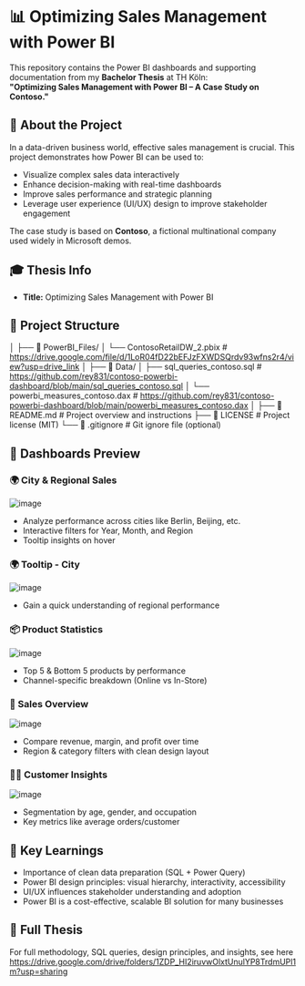 # 📊 Optimizing Sales Management with Power BI

This repository contains the Power BI dashboards and supporting documentation from my **Bachelor Thesis** at TH Köln:  
**"Optimizing Sales Management with Power BI – A Case Study on Contoso."**

## 📌 About the Project

In a data-driven business world, effective sales management is crucial. This project demonstrates how Power BI can be used to:

- Visualize complex sales data interactively
- Enhance decision-making with real-time dashboards
- Improve sales performance and strategic planning
- Leverage user experience (UI/UX) design to improve stakeholder engagement

The case study is based on **Contoso**, a fictional multinational company used widely in Microsoft demos.

## 🎓 Thesis Info

- **Title:** Optimizing Sales Management with Power BI

## 📁 Project Structure
│
├── 📂 PowerBI_Files/
│   └── ContosoRetailDW_2.pbix               # https://drive.google.com/file/d/1LoR04fD22bEFJzFXWDSQrdv93wfns2r4/view?usp=drive_link
│
├── 📂 Data/
│   ├── sql_queries_contoso.sql              # https://github.com/rey831/contoso-powerbi-dashboard/blob/main/sql_queries_contoso.sql
│   └── powerbi_measures_contoso.dax         # https://github.com/rey831/contoso-powerbi-dashboard/blob/main/powerbi_measures_contoso.dax
│
├── 📄 README.md                              # Project overview and instructions
├── 📄 LICENSE                                # Project license (MIT)
└── 📄 .gitignore                             # Git ignore file (optional)



## 📸 Dashboards Preview

### 🌍 City & Regional Sales

![image](https://github.com/user-attachments/assets/ee296a21-300f-4618-ab19-bdd2ba30d330)

- Analyze performance across cities like Berlin, Beijing, etc.
- Interactive filters for Year, Month, and Region
- Tooltip insights on hover

### 🌍 Tooltip - City
![image](https://github.com/user-attachments/assets/d7f298fc-1d73-4682-8765-87138e08f65d)

- Gain a quick understanding of regional performance

### 📦 Product Statistics

![image](https://github.com/user-attachments/assets/6cf8dfce-bb1c-4eb8-a78b-935583a77f3a)


- Top 5 & Bottom 5 products by performance
- Channel-specific breakdown (Online vs In-Store)

### 💸 Sales Overview

![image](https://github.com/user-attachments/assets/a99866a0-a518-4531-bf27-2a037683a553)


- Compare revenue, margin, and profit over time
- Region & category filters with clean design layout

### 🧑‍💼 Customer Insights

![image](https://github.com/user-attachments/assets/c83b7150-207a-4fd9-8cd8-2cc7ae0787c7)


- Segmentation by age, gender, and occupation
- Key metrics like average orders/customer

## 🧠 Key Learnings

- Importance of clean data preparation (SQL + Power Query)
- Power BI design principles: visual hierarchy, interactivity, accessibility
- UI/UX influences stakeholder understanding and adoption
- Power BI is a cost-effective, scalable BI solution for many businesses

## 📘 Full Thesis

For full methodology, SQL queries, design principles, and insights, see here https://drive.google.com/drive/folders/1ZDP_HI2iruvwOlxtUnulYP8TrdmUPl1m?usp=sharing







